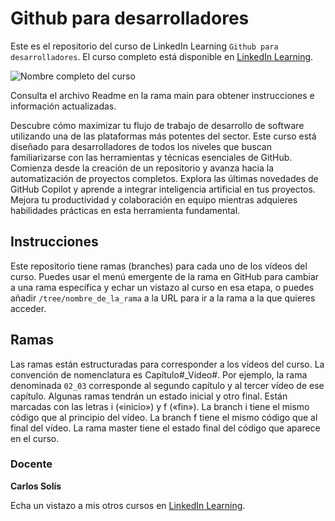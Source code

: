 # Github para desarrolladores

Este es el repositorio del curso de LinkedIn Learning `Github para desarrolladores`. El curso completo está disponible en [LinkedIn Learning][lil-course-url].

![Nombre completo del curso][lil-thumbnail-url] 

Consulta el archivo Readme en la rama main para obtener instrucciones e información actualizadas.

Descubre cómo maximizar tu flujo de trabajo de desarrollo de software utilizando una de las plataformas más potentes del sector. Este curso está diseñado para desarrolladores de todos los niveles que buscan familiarizarse con las herramientas y técnicas esenciales de GitHub. Comienza desde la creación de un repositorio y avanza hacia la automatización de proyectos completos. Explora las últimas novedades de GitHub Copilot y aprende a integrar inteligencia artificial en tus proyectos. Mejora tu productividad y colaboración en equipo mientras adquieres habilidades prácticas en esta herramienta fundamental.

## Instrucciones

Este repositorio tiene ramas (branches) para cada uno de los vídeos del curso. Puedes usar el menú emergente de la rama en GitHub para cambiar a una rama específica y echar un vistazo al curso en esa etapa, o puedes añadir `/tree/nombre_de_la_rama` a la URL para ir a la rama a la que quieres acceder.

## Ramas

Las ramas están estructuradas para corresponder a los vídeos del curso. La convención de nomenclatura es Capítulo#_Vídeo#. Por ejemplo, la rama denominada `02_03` corresponde al segundo capítulo y al tercer vídeo de ese capítulo. Algunas ramas tendrán un estado inicial y otro final. Están marcadas con las letras i («inicio») y f («fin»). La branch i tiene el mismo código que al principio del vídeo. La branch f tiene el mismo código que al final del vídeo. La rama master tiene el estado final del código que aparece en el curso.

### Docente

**Carlos Solís**

Echa un vistazo a mis otros cursos en [LinkedIn Learning](https://www.linkedin.com/learning/instructors/carlos-solis).

[0]: # (Replace these placeholder URLs with actual course URLs)
[lil-course-url]: https://www.linkedin.com/learning/github-para-desarrolladores
[lil-thumbnail-url]: https://media.licdn.com/dms/image/v2/D4D0DAQF07XuR3FOVZg/learning-public-crop_675_1200/learning-public-crop_675_1200/0/1737972060578?e=2147483647&v=beta&t=H4EnY9MbbzN5tYqkIK09oPV4G3PlwyVBw88zo56vr_w

[1]: # (End of ES-Instruction ###############################################################################################)
